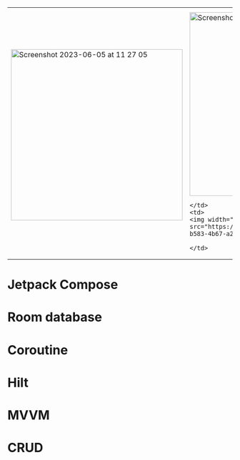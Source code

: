 
<table>
  <tr><th></th><th></th><th></th></tr>
  <tr>
    <td>
<img width="384" alt="Screenshot 2023-06-05 at 11 27 05" src="https://github.com/a222112000/JetPackCRUD/assets/26028054/e79aa051-18f4-421f-a7de-b926dadac5d5">
    </td>
    <td>
    <img width="412" alt="Screenshot 2023-06-05 at 11 27 28" src="https://github.com/a222112000/JetPackCRUD/assets/26028054/883e3986-8f17-4d7a-8495-e5483b73fc18">

    </td>
    <td>
    <img width="382" alt="Screenshot 2023-06-05 at 11 31 19" src="https://github.com/a222112000/JetPackCRUD/assets/26028054/70c9b16d-b583-4b67-a29d-ba415f9ac0b9">

    </td>
  </tr>
</table>

# Jetpack Compose 
# Room database
# Coroutine
# Hilt
# MVVM 
# CRUD
